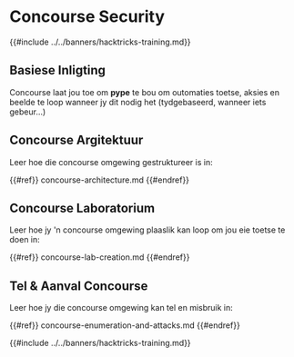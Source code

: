 # Concourse Security

{{#include ../../banners/hacktricks-training.md}}

## Basiese Inligting

Concourse laat jou toe om **pype** te bou om outomaties toetse, aksies en beelde te loop wanneer jy dit nodig het (tydgebaseerd, wanneer iets gebeur...)

## Concourse Argitektuur

Leer hoe die concourse omgewing gestruktureer is in:

{{#ref}}
concourse-architecture.md
{{#endref}}

## Concourse Laboratorium

Leer hoe jy 'n concourse omgewing plaaslik kan loop om jou eie toetse te doen in:

{{#ref}}
concourse-lab-creation.md
{{#endref}}

## Tel & Aanval Concourse

Leer hoe jy die concourse omgewing kan tel en misbruik in:

{{#ref}}
concourse-enumeration-and-attacks.md
{{#endref}}

{{#include ../../banners/hacktricks-training.md}}
